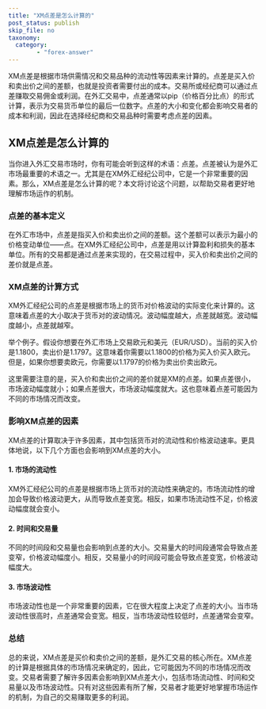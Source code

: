 ```yaml
---
title: "XM点差是怎么计算的"
post_status: publish
skip_file: no
taxonomy:
  category:
        - "forex-answer"
---
```


XM点差是根据市场供需情况和交易品种的流动性等因素来计算的。点差是买入价和卖出价之间的差额，也就是投资者需要付出的成本。交易所或经纪商可以通过点差赚取交易佣金或利润。在外汇交易中，点差通常以pip（价格百分比点）的形式计算，表示为交易货币单位的最后一位数字。点差的大小和变化都会影响交易者的成本和利润，因此在选择经纪商和交易品种时需要考虑点差的因素。

## XM点差是怎么计算的

当你进入外汇交易市场时，你有可能会听到这样的术语：点差。点差被认为是外汇市场最重要的术语之一。尤其是在XM外汇经纪公司中，它是一个非常重要的因素。那么，XM点差是怎么计算的呢？本文将讨论这个问题，以帮助交易者更好地理解市场运作的机制。

### 点差的基本定义

在外汇市场中，点差是指买入价和卖出价之间的差额。这个差额可以表示为最小的价格变动单位——点。在XM外汇经纪公司中，点差是用以计算盈利和损失的基本单位。所有的交易都是通过点差来实现的，在交易过程中，买入价和卖出价之间的差价就是点差。

### XM点差的计算方式

XM外汇经纪公司的点差是根据市场上的货币对价格波动的实际变化来计算的。这意味着点差的大小取决于货币对的波动情况。波动幅度越大，点差就越宽。波动幅度越小，点差就越窄。

举个例子。假设你想要在外汇市场上交易欧元和美元（EUR/USD）。当前的买入价是1.1800，卖出价是1.1797。这意味着你需要以1.1800的价格为买入价买入欧元。但是，如果你想要卖欧元，你需要以1.1797的价格为卖出价卖出欧元。

这里需要注意的是，买入价和卖出价之间的差价就是XM的点差。如果点差很小，市场波动幅度就小；如果点差很大，市场波动幅度就大。这也意味着点差可能因为不同的市场情况而改变。

### 影响XM点差的因素

XM点差的计算取决于许多因素，其中包括货币对的流动性和价格波动速率。更具体地说，以下几个方面也会影响到XM点差的大小。

#### 1. 市场的流动性

XM外汇经纪公司的点差是根据市场上货币对的流动性来确定的。市场流动性的增加会导致价格波动更大，从而导致点差变宽。相反，如果市场流动性不足，价格波动幅度就会变小。

#### 2. 时间和交易量

不同的时间段和交易量也会影响到点差的大小。交易量大的时间段通常会导致点差变窄，价格波动幅度小。相反，交易量小的时间段可能会导致点差变宽，价格波动幅度大。

#### 3. 市场波动性

市场波动性也是一个非常重要的因素，它在很大程度上决定了点差的大小。当市场波动性很高时，点差通常会变宽。相反，当市场波动性较低时，点差通常会变窄。

### 总结

总的来说，XM点差是买价和卖价之间的差额，是外汇交易的核心所在。XM点差的计算是根据具体的市场情况来确定的，因此，它可能因为不同的市场情况而改变。交易者需要了解许多因素会影响到XM点差大小，包括市场流动性、时间和交易量以及市场波动性。只有对这些因素有所了解，交易者才能更好地掌握市场运作的机制，为自己的交易赚取更多的利润。


